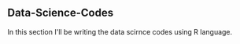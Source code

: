 ## Data-Science-Codes ##    
In this section I'll be writing the data scirnce codes using R language.             

   
  
 
